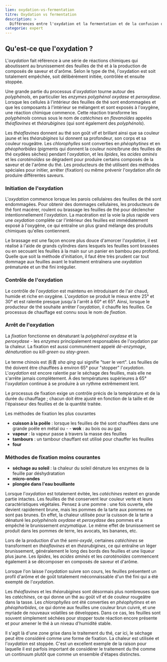 ```yaml
---
lien: oxydation-vs-fermentation
titre: Oxydation vs fermentation
description: >
  Différences entre l'oxydation et la fermentation et de la confusion qui entoure ces deux termes dans le monde du thé
categorie: expert
---
```


## Qu'est-ce que l'oxydation ?

L'_oxydation_ fait référence à une série de réactions chimiques qui aboutissent au brunissement des feuilles de thé et à la production de composés de saveur et d'arôme. Selon le type de thé, l'oxydation est soit totalement empêchée, soit délibérément initiée, contrôlée et ensuite stoppée.

Une grande partie du processus d'_oxydation_ tourne autour des _polyphénols_, en particulier les _enzymes polyphénol oxydase_ et _peroxydase_. Lorsque les cellules à l'intérieur des feuilles de thé sont endommagées et que les composants à l'intérieur se mélangent et sont exposés à l'oxygène, une réaction chimique commence. Cette réaction transforme les _polyphénols_ connus sous le nom de _catéchines_ en _flavanoïdes_ appelés _théaflavines_ et _théarubigines_ (qui sont également des _polyphénols_).

Les _théaflavines_ donnent au thé son goût vif et brillant ainsi que sa couleur jaune et les _théarubigines_ lui donnent sa profondeur, son corps et sa couleur rougeâtre. Les _chlorophylles_ sont converties en _phéophytines_ et en _phéophorbides_ (pigments qui donnent la couleur noire/brune des feuilles de thé oxydées sèches) pendant l'_oxydation_, et les _lipides_, les _acides aminés_ et les _caroténoïdes_ se dégradent pour produire certains composés de la saveur et de l'arôme du thé. Les producteurs de thé utilisent des méthodes spéciales pour initier, arrêter (fixation) ou même prévenir l'oxydation afin de produire différentes saveurs.

### Initiation de l'oxydation

L'_oxydation_ commence lorsque les parois cellulaires des feuilles de thé sont endommagées. Pour obtenir des dommages cellulaires, les producteurs de thé font macérer, roulent ou brassage les feuilles de thé pour déclencher intentionnellement l'_oxydation_. La macération est la voie la plus rapide vers une _oxydation_ complète car l'intérieur des feuilles est immédiatement exposé à l'oxygène, ce qui entraîne un plus grand mélange des produits chimiques qu'elles contiennent.

Le brassage est une façon encore plus douce d'amorcer l'_oxydation_, il est réalisé à l'aide de grands cylindres dans lesquels les feuilles sont brassées ou en secouant les feuilles à la main sur un panier en bambou peu profond. Quelle que soit la méthode d'initiation, il faut être très prudent car tout dommage aux feuilles avant le traitement entraînera une _oxydation_ prématurée et un thé fini irrégulier.

### Contrôle de l'oxydation

Le contrôle de l'_oxydation_ est maintenu en introduisant de l'air chaud, humide et riche en oxygène. L'_oxydation_ se produit le mieux entre 25° et 30° et est ralentie presque jusqu'à l'arrêt à 60° et 65°. Ainsi, lorsque le producteur de thé souhaite arrêter l'_oxydation_, il chauffe les feuilles. Ce processus de chauffage est connu sous le nom de _fixation_.

### Arrêt de l'oxydation

La _fixation_ fonctionne en dénaturant la _polyphénol oxydase_ et la _peroxydase_ - les _enzymes_ principalement responsables de l'oxydation par la chaleur. La fixation est aussi communément appelé _dé-enzymage_, _dénaturation_ ou _kill-green_ ou _stay-green_.

Le terme chinois est 杀青 _sha qing_ qui signifie "tuer le vert". Les feuilles de thé doivent être chauffées à environ 65° pour "stopper" l'_oxydation_. L'_oxydation_ est encore ralentie par le séchage des feuilles, mais elle ne s'arrête jamais complètement. À des températures supérieures à 65° l'_oxydation_ continue à se produire à un rythme extrêmement lent.

Le processus de fixation exige un contrôle précis de la température et de la durée du chauffage ; chacun doit être ajusté en fonction de la taille et de l'épaisseur des feuilles et de la quantité traitée.

Les méthodes de fixation les plus courantes

- **cuisson à la poêle** : lorsque les feuilles de thé sont chauffées dans une grande poêle en métal ou - - **wok** : au bois ou au gaz
- **vapeur** : la vapeur passe à travers la masse des feuilles
- **tambours** : un tambour chauffant est utilisé pour chauffer les feuilles
- **four**

### Méthodes de fixation moins courantes

- **séchage au soleil** : la chaleur du soleil dénature les enzymes de la feuille par déshydratation
- **micro-ondes**
- **plongée dans l'eau bouillante**

Lorsque l'_oxydation_ est totalement évitée, les _catéchines_ restent en grande partie intactes. Les feuilles de thé conservent leur couleur verte et leurs caractéristiques végétales. Pensez à une pomme : une fois ouverte, elle devient rapidement brune, mais les pommes de la tarte aux pommes ne sont pas brunes. En effet, la chaleur utilisée pour la cuisson de la tarte a dénaturé les _polyphénols oxydase_ et _peroxydase_ des pommes et a empêché le brunissement _enzymatique_. Le même effet de brunissement se produit dans les pommes de terre, les avocats, les bananes, etc.

Lors de la production d'un thé _semi-oxydé_, certaines _catéchines_ se transforment en _théaflavines_ et en _théarubigines_, ce qui entraîne un léger brunissement, généralement le long des bords des feuilles et une liqueur plus jaune. Les _lipides_, les _acides aminés_ et les _caroténoïdes_ commencent également à se décomposer en composés de saveur et d'arôme.

Lorsque l'on laisse l'_oxydation_ suivre son cours, les feuilles présentent un profil d'arôme et de goût totalement méconnaissable d'un thé fini qui a été exempté de l'_oxydation_.

Les _théaflavines_ et les _théarubigines_ sont désormais plus nombreuses que les _catéchines_, ce qui donne un thé au goût vif et de couleur rougeâtre dans la tasse. Les _chlorophylles_ ont été converties en _phéophytines_ et en _phéophorbides_, ce qui donne aux feuilles une couleur brun cuivré, et une myriade de nouveaux volatiles se développes. Dans ce cas, les feuilles sont souvent simplement séchées pour stopper toute réaction encore présente et pour amener le thé à un niveau d'humidité stable.

Il s'agit là d'une zone grise dans le traitement du thé, car ici, le séchage peut être considéré comme une forme de fixation. La chaleur est utilisée et l'_oxydation_ est stoppée. C'est un excellent exemple de la raison pour laquelle il est parfois important de considérer le traitement du thé comme un continuum plutôt que comme un ensemble d'étapes distinctes.
